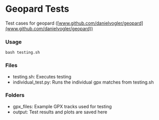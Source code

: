 # Geopard Tests
Test cases for geopard ([www.github.com/danielvogler/geopard](www.github.com/danielvogler/geopard))

### Usage
`bash testing.sh`

### Files
- testing.sh: Executes testing
- individual_test.py: Runs the individual gpx matches from testing.sh 

### Folders
- gpx_files: Example GPX tracks used for testing
- output: Test results and plots are saved here
